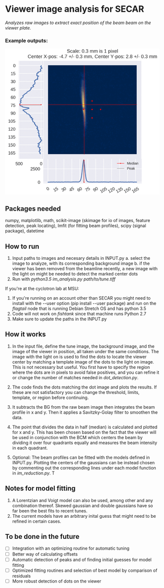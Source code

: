 # Viewer image analysis for SECAR

*Analyzes raw images to extract exact position of the beam beam on the viewer plate.*

### Example outputs:
 ![viewer_example](output/march_beam.gif)
 
## Packages needed

numpy, matplotlib, math,
scikit-image (skimage for io of images, feature detection, peak locating),
lmfit (for fitting beam profiles),
scipy (signal package),
datetime

## How to run

1. Input paths to images and necesary details in INPUT.py
   a. select the image to analyze, with its corresponding background image
   b. if the viewer has been removed from the beamline recently, a new image with the light on might be needed to detect the marked center dots
2. Run with *python3.5 im_analysis.py path/to/tune.tiff*

If you're at the cyclotron lab at MSU:

1. If you're running on an account other than SECAR you might need to install with the --user option (pip install --user package) and run on the *flagtail* node that is running Debian Stretch OS and has python 3.5
2. Code will not work on *fishtank* since that machine runs Python 2.7
3. Make sure to update the paths in the INPUT.py

## How it works

1. In the input file, define the tune image, the background image, and the image of the viewer in position, all taken under the same conditions. The image with the light on is used to find the dots to locate the viewer center by matching a template image of the dots to the light on image. This is not necessary but useful. You first have to specify the region where the dots are in pixels to avoid false positives, and you can refine it or change the number of matches needed in *dot_detection.py*.

2. The code finds the dots matching the dot image and plots the results. If these are not satisfactory you can change the threshold, limits, template, or region before continuing.

3. It subtracts the BG from the raw beam image then integrates the beam profile in x and y. Then it applies a Savitzky-Golay filter to smoothen the data.

4. The point that divides the data in half (median) is calculated and plotted for x and y. This has been chosen based on the fact that the viewer will be used in conjunction with the BCM which centers the beam by dividing it over four quadrants equally and measures the beam intensity in each quadrant. 

5. Optional: The beam profiles can be fitted with the models defined in INPUT.py. Plotting the centers of the gaussians can be instead chosen by commenting out the corresponding lines under each model function in *im_reduction.py*. T
 
## Notes for model fitting

1. A Lorentzian and Voigt model can also be used, among other and any combination thereof. Skewed gaussian and double gaussians have so far been the best fits to recent tunes.
2. The current models have an arbitrary inital guess that might need to be refined in certain cases. 

## To be done in the future

- [ ] Integration with an optimizing routine for automatic tuning
- [ ] Better way of calculating offsets
- [ ] Automatic  detection of peaks and of finding initial guesses for model fitting
- [ ] Optimized fitting routines and selection of best model by comparison of residuals
- [ ] More robust detection of dots on the viewer
